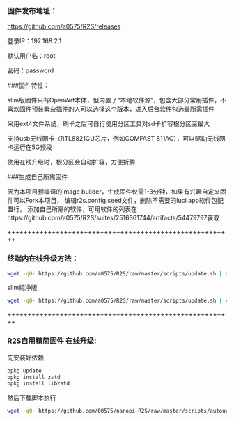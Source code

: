 ### 固件发布地址：
https://github.com/a0575/R2S/releases

登录IP：192.168.2.1

默认用户名：root

密码：password

###固件特性：

slim版固件只有OpenWrt本体，但内置了“本地软件源”，包含大部分常用插件，不喜欢固件预装繁杂插件的人可以选择这个版本，进入后台软件包选装所需插件

采用ext4文件系统，刷卡之后可自行使用分区工具对sd卡扩容根分区至最大

支持usb无线网卡（RTL8821CU芯片，例如COMFAST 811AC），可以驱动无线网卡运行在5G频段

使用在线升级时，根分区会自动扩容，方便折腾

###生成自己所需固件

因为本项目预编译的Image builder，生成固件仅需1-3分钟，如果有兴趣自定义固件可以Fork本项目，
编辑r2s.config.seed文件，删除不需要的luci app软件包配置行，
添加自己所需的软件，可用软件的列表在https://github.com/a0575/R2S/suites/2516361744/artifacts/54479797获取

++++++++++++++++++++++++++++++++++++++++++++++++++++++++

### 终端内在线升级方法： 

```bash
wget -qO- https://github.com/a0575/R2S/raw/master/scripts/update.sh | sh
```

slim纯净版

```bash
wget -qO- https://github.com/a0575/R2S/raw/master/scripts/update.sh | ver=-slim sh
```
++++++++++++++++++++++++++++++++++++++++++++++++++++++++

### R2S自用精简固件 在线升级:  
先安装好依赖

```bash
opkg update
opkg install zstd
opkg install libzstd
```
然后下载脚本执行

```bash
wget -qO- https://github.com/00575/nanopi-R2S/raw/master/scripts/autoupdate.sh | sh
```

